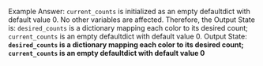 Example Answer:
`current_counts` is initialized as an empty defaultdict with default value 0. No other variables are affected. Therefore, the Output State is: `desired_counts` is a dictionary mapping each color to its desired count; `current_counts` is an empty defaultdict with default value 0.
Output State: **`desired_counts` is a dictionary mapping each color to its desired count; `current_counts` is an empty defaultdict with default value 0**